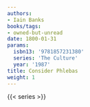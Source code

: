 ```yaml
---
authors:
- Iain Banks
books/tags:
- owned-but-unread
date: 1800-01-31
params:
  isbn13: '9781857231380'
  series: 'The Culture'
  year: '1987'
title: Consider Phlebas
weight: 1
---
```



<!--more-->

{{< series >}}